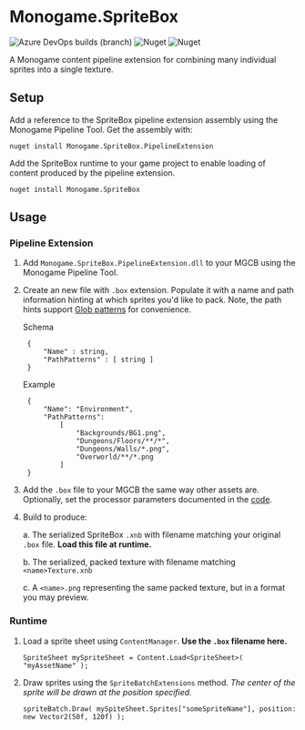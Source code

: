# Monogame.SpriteBox

![Azure DevOps builds (branch)](https://img.shields.io/azure-devops/build/scott-lin/503c90f9-8364-43c3-ad65-9801d8630354/1/master.svg)
![Nuget](https://img.shields.io/nuget/v/Monogame.SpriteBox.svg?label=Runtime%20nuget)
![Nuget](https://img.shields.io/nuget/v/Monogame.SpriteBox.PipelineExtension.svg?label=Pipeline%20Extension%20nuget)

A Monogame content pipeline extension for combining many individual sprites into a single texture.

## Setup

Add a reference to the SpriteBox pipeline extension assembly using the Monogame Pipeline Tool. Get the assembly with:

    nuget install Monogame.SpriteBox.PipelineExtension

Add the SpriteBox runtime to your game project to enable loading of content produced by the pipeline extension.

    nuget install Monogame.SpriteBox

## Usage

### Pipeline Extension

1. Add `Monogame.SpriteBox.PipelineExtension.dll` to your MGCB using the Monogame Pipeline Tool.

2. Create an new file with `.box` extension. Populate it with a name and path information hinting at which sprites you'd like to pack. Note, the path hints support [Glob patterns](https://en.wikipedia.org/wiki/Glob_(programming)) for convenience.

    Schema

        {
            "Name" : string,
            "PathPatterns" : [ string ]
        }
    
    Example

        {
            "Name": "Environment",
            "PathPatterns":
                [
                    "Backgrounds/BG1.png",
                    "Dungeons/Floors/**/*",
                    "Dungeons/Walls/*.png",
                    "Overworld/**/*.png
                ]
        }

3. Add the `.box` file to your MGCB the same way other assets are. Optionally, set the processor parameters documented in the [code](https://github.com/scott-lin/Monogame.SpriteBox/blob/master/PipelineExtension/Processor/SpriteBoxProcessor.cs).

4. Build to produce:

    a. The serialized SpriteBox `.xnb` with filename matching your original `.box` file. **Load this file at runtime.**
    
    b. The serialized, packed texture with filename matching `<name>Texture.xnb`
    
    c. A `<name>.png` representing the same packed texture, but in a format you may preview.

### Runtime

1. Load a sprite sheet using `ContentManager`. **Use the `.box` filename here.**

       SpriteSheet mySpriteSheet = Content.Load<SpriteSheet>( "myAssetName" );

2. Draw sprites using the `SpriteBatchExtensions` method. *The center of the sprite will be drawn at the position specified.*

       spriteBatch.Draw( mySpiteSheet.Sprites["someSpriteName"], position: new Vector2(50f, 120f) );